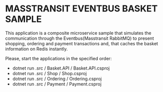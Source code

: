 # MASSTRANSIT EVENTBUS BASKET SAMPLE
This application is a composite microservice sample that simulates the communication through the Eventbus(Masstransit   RabbitMQ) to present shopping, ordering and payment transactions and, that caches the basket information on Redis instantly.

Please, start the applications in the specified order:

* dotnet run .src / Basket.API / Basket.API.csproj
* dotnet run .src / Shop / Shop.csproj
* dotnet run .src / Ordering / Ordering.csproj
* dotnet run .src / Payment / Payment.csproj